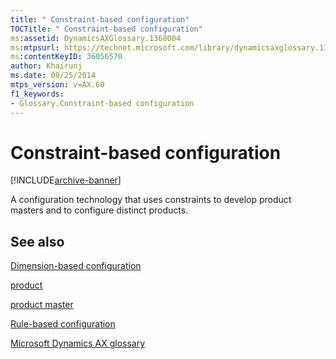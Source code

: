 ```yaml
---
title: " Constraint-based configuration"
TOCTitle: " Constraint-based configuration"
ms:assetid: DynamicsAXGlossary.1368004
ms:mtpsurl: https://technet.microsoft.com/library/dynamicsaxglossary.1368004(v=AX.60)
ms:contentKeyID: 36056570
author: Khairunj
ms.date: 08/25/2014
mtps_version: v=AX.60
f1_keywords:
- Glossary.Constraint-based configuration
---
```


# Constraint-based configuration


[!INCLUDE[archive-banner](includes/archive-banner.md)]

A configuration technology that uses constraints to develop product masters and to configure distinct products.

## See also

[Dimension-based configuration](dimension-based-configuration.md)

[product](product.md)

[product master](product-master.md)

[Rule-based configuration](rule-based-configuration.md)

[Microsoft Dynamics AX glossary](glossary/microsoft-dynamics-ax-glossary.md)

  


